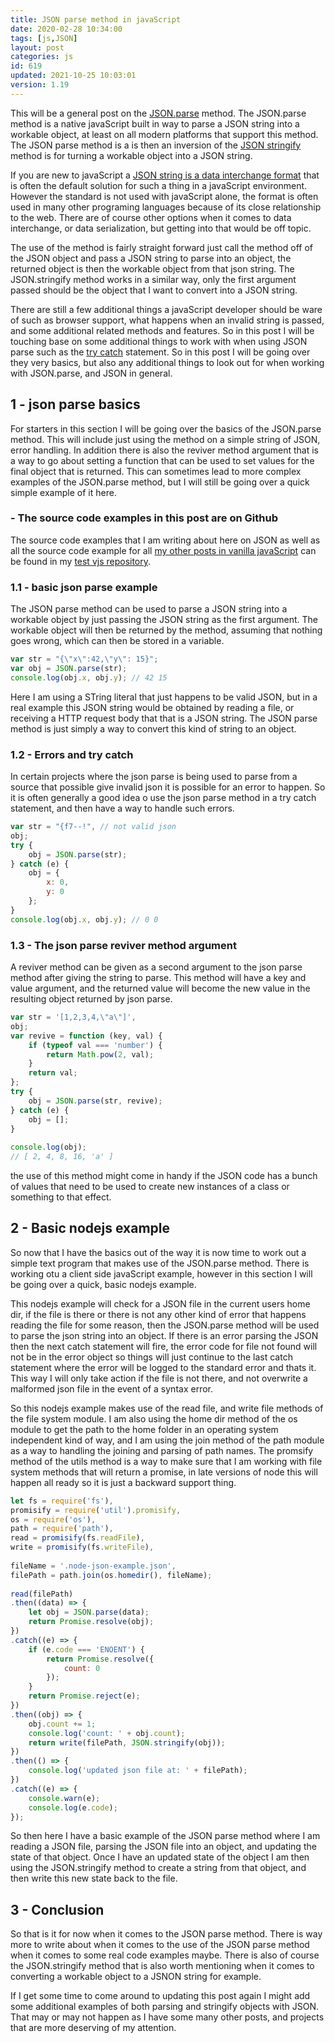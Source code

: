 ```yaml
---
title: JSON parse method in javaScript
date: 2020-02-28 10:34:00
tags: [js,JSON]
layout: post
categories: js
id: 619
updated: 2021-10-25 10:03:01
version: 1.19
---
```


This will be a general post on the [JSON.parse](https://developer.mozilla.org/en-US/docs/Web/JavaScript/Reference/Global_Objects/JSON/parse) method. The JSON.parse method is a native javaScript built in way to parse a JSON string into a workable object, at least on all modern platforms that support this method. The JSON parse method is a is then an inversion of the [JSON stringify](https://developer.mozilla.org/en-US/docs/Web/JavaScript/Reference/Global_Objects/JSON/stringify) method is for turning a workable object into a JSON string.

If you are new to javaScript a [JSON string is a data interchange format](https://en.wikipedia.org/wiki/JSON) that is often the default solution for such a thing in a javaScript environment. However the standard is not used with javaScript alone, the format is often used in many other programing languages because of its close relationship to the web. There are of course other options when it comes to data interchange, or data serialization, but getting into that would be off topic.

The use of the method is fairly straight forward just call the method off of the JSON object and pass a JSON string to parse into an object, the returned object is then the workable object from that json string. The JSON.stringify method works in a similar way, only the first argument passed should be the object that I want to convert into a JSON string.

There are still a few additional things a javaScript developer should be ware of such as browser support, what happens when an invalid string is passed, and some additional related methods and features. So in this post I will be touching base on some additional things to work with when using JSON parse such as the [try catch](/2019/03/02/js-javascript-try/) statement. So in this post I will be going over they very basics, but also any additional things to look out for when working with JSON.parse, and JSON in general.

<!-- more -->

## 1 - json parse basics

For starters in this section I will be going over the basics of the JSON.parse method. This will include just using the method on a simple string of JSON, error handling. In addition there is also the reviver method argument that is a way to go about setting a function that can be used to set values for the final object that is returned. This can sometimes lead to more complex examples of the JSON.parse method, but I will still be going over a quick simple example of it here.

### - The source code examples in this post are on Github

The source code examples that I am writing about here on JSON as well as all the source code example for all [my other posts in vanilla javaScript](/categories/js/) can be found in my [test vjs repository](https://github.com/dustinpfister/test_vjs/tree/master/for_post/js-json-parse).

### 1.1 - basic json parse example

The JSON parse method can be used to parse a JSON string into a workable object by just passing the JSON string as the first argument. The workable object will then be returned by the method, assuming that nothing goes wrong, which can then be stored in a variable.

```js
var str = "{\"x\":42,\"y\": 15}";
var obj = JSON.parse(str);
console.log(obj.x, obj.y); // 42 15
```

Here I am using a STring literal that just happens to be valid JSON, but in a real example this JSON string would be obtained by reading a file, or receiving a HTTP request body that that is a JSON string. The JSON parse method is just simply a way to convert this kind of string to an object.

### 1.2 - Errors and try catch

In certain projects where the json parse is being used to parse from a source that possible give invalid json it is possible for an error to happen. So it is often generally a good idea o use the json parse method in a try catch statement, and then have a way to handle such errors.

```js
var str = "{f7--!", // not valid json
obj;
try {
    obj = JSON.parse(str);
} catch (e) {
    obj = {
        x: 0,
        y: 0
    };
}
console.log(obj.x, obj.y); // 0 0
```

### 1.3 - The json parse reviver method argument

A reviver method can be given as a second argument to the json parse method after giving the string to parse. This method will have a key and value argument, and the returned value will become the new value in the resulting object returned by json parse. 

```js
var str = '[1,2,3,4,\"a\"]',
obj;
var revive = function (key, val) {
    if (typeof val === 'number') {
        return Math.pow(2, val);
    }
    return val;
};
try {
    obj = JSON.parse(str, revive);
} catch (e) {
    obj = [];
}
 
console.log(obj);
// [ 2, 4, 8, 16, 'a' ]
```

the use of this method might come in handy if the JSON code has a bunch of values that need to be used to create new instances of a class or something to that effect.

## 2 - Basic nodejs example

So now that I have the basics out of the way it is now time to work out a simple text program that makes use of the JSON.parse method. There is working otu a client side javaScript example, however in this section I will be going over a quick, basic nodejs example.

This nodejs example will check for a JSON file in the current users home dir, if the file is there or there is not any other kind of error that happens reading the file for some reason, then the JSON.parse method will be used to parse the json string into an object. If there is an error parsing the JSON then the next catch statement will fire, the error code for file not found will not be in the error object so things will just continue to the last catch statement where the error will be logged to the standard error and thats it. This way I will only take action if the file is not there, and not overwrite a malformed json file in the event of a syntax error.

So this nodejs example makes use of the read file, and write file methods of the file system module. I am also using the home dir method of the os module to get the path to the home folder in an operating system independent kind of way, and I am using the join method of the path module as a way to handling the joining and parsing of path names. The promsify method of the utils method is a way to make sure that I am working with file system methods that will return a promise, in late versions of node this will happen all ready so it is just a backward support thing.
```js
let fs = require('fs'),
promisify = require('util').promisify,
os = require('os'),
path = require('path'),
read = promisify(fs.readFile),
write = promisify(fs.writeFile),
 
fileName = '.node-json-example.json',
filePath = path.join(os.homedir(), fileName);
 
read(filePath)
.then((data) => {
    let obj = JSON.parse(data);
    return Promise.resolve(obj);
})
.catch((e) => {
    if (e.code === 'ENOENT') {
        return Promise.resolve({
            count: 0
        });
    }
    return Promise.reject(e);
})
.then((obj) => {
    obj.count += 1;
    console.log('count: ' + obj.count);
    return write(filePath, JSON.stringify(obj));
})
.then(() => {
    console.log('updated json file at: ' + filePath);
})
.catch((e) => {
    console.warn(e);
    console.log(e.code);
});
```

So then here I have a basic example of the JSON parse method where I am reading a JSON file, parsing the JSON file into an object, and updating the state of that object. Once I have an updated state of the object I am then using the JSON.stringify method to create a string from that object, and then write this new state back to the file.

## 3 - Conclusion

So that is it for now when it comes to the JSON parse method. There is way more to write about when it comes to the use of the JSON parse method when it comes to some real code examples maybe. There is also of course the JSON.stringify method that is also worth mentioning when it comes to converting a workable object to a JSNON string for example.

If I get some time to come around to updating this post again I might add some additional examples of both parsing and stringify objects with JSON. That may or may not happen as I have some many other posts, and projects that are more deserving of my attention.